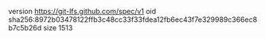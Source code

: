 version https://git-lfs.github.com/spec/v1
oid sha256:8972b03478122ffb3c48cc33f33fdea12fb6ec43f7e329989c366ec8b7c5b26d
size 1513
